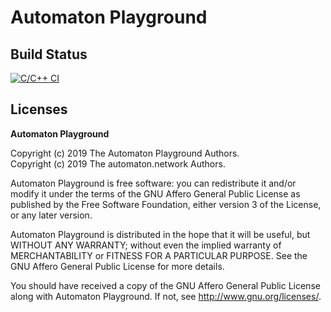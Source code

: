 # Automaton Playground

## Build Status

[![C/C++ CI](https://github.com/automaton-network/automaton-gui/workflows/C/C++%20CI/badge.svg?branch=master)](https://github.com/automaton-network/automaton-gui/actions?query=workflow%3A%22C%2FC%2B%2B+CI%22+branch%3Amaster)

## Licenses

**Automaton Playground**

Copyright (c) 2019 The Automaton Playground Authors.  
Copyright (c) 2019 The automaton.network Authors.

Automaton Playground is free software: you can redistribute it and/or modify it under the terms of the GNU Affero General Public License as published by the Free Software Foundation, either version 3 of the License, or
any later version.

Automaton Playground is distributed in the hope that it will be useful, but WITHOUT ANY WARRANTY; without even the implied warranty of MERCHANTABILITY or FITNESS FOR A PARTICULAR PURPOSE. See the GNU Affero General Public License for more details.

You should have received a copy of the GNU Affero General Public License along with Automaton Playground.  If not, see <http://www.gnu.org/licenses/>.
